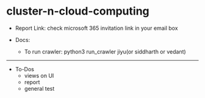 # cluster-n-cloud-computing

-   Report Link:
    check microsoft 365 invitation link in your email box

-   Docs:
    -   To run crawler:
        python3 run_crawler jiyu(or siddharth or vedant)

________________________________________________________
-   To-Dos
    -   views on UI
    -   report
    -   general test




